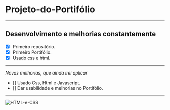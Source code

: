 # Projeto-do-Portifólio
---
__Desenvolvimento e melhorias constantemente__
---
- [x] Primeiro repositório.
- [x] Primeiro Portifólio.
- [x] Usado css e html.

---
*Novas melhorias, que ainda irei aplicar*
- [] Usado Css, Html e Javascript.
- [] Dar usabilidade e melhorias no Portifólio.
--- 

![HTML-e-CSS](https://user-images.githubusercontent.com/105998961/170527030-3641f5b4-271a-4d00-ab02-5430f10ea26c.png)


